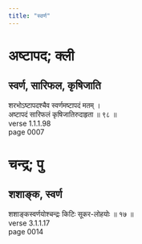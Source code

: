 ```yaml
---
title: "स्वर्ण"
---
```


# अष्टापद; क्ली
## स्वर्ण, सारिफल, कृषिजाति
शरभोऽष्टापदश्चैव स्वर्णमष्टापदं मतम् ।<br />अष्टापदं सारिफलं कृषिजातिरुदाहृता ॥ ९८ ॥<br />verse 1.1.1.98<br />page 0007

# चन्द्र; पु
## शशाङ्क, स्वर्ण
शशाङ्कस्वर्णयोश्चन्द्रः किटिः सूकर-लोहयोः ॥ १७ ॥<br />verse 3.1.1.17<br />page 0014


